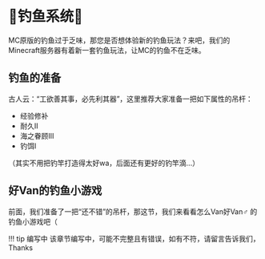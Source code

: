# 🎣钓鱼系统🎣

MC原版的钓鱼过于乏味，那您是否想体验新的钓鱼玩法？来吧，我们的Minecraft服务器有着新一套钓鱼玩法，让MC的钓鱼不在乏味。

## 钓鱼的准备

古人云：“工欲善其事，必先利其器”，这里推荐大家准备一把如下属性的吊杆：
                
- 经验修补
- 耐久II
- 海之眷顾III
- 钓饵I

（其实不用把钓竿打造得太好wa，后面还有更好的钓竿滴...）

## 好Van的钓鱼小游戏

前面，我们准备了一把“还不错”的吊杆，那这节，我们来看看怎么Van好Van♂ 的钓鱼小游戏吧（ 


!!! tip 编写中
    该章节编写中，可能不完整且有错误，如有不符，请留言告诉我们，Thanks 